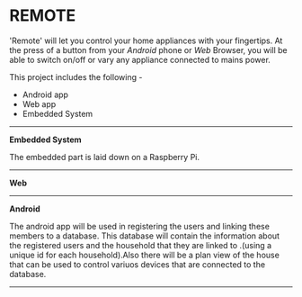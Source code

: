 # REMOTE

'Remote' will let you control your home appliances with your fingertips. At the press of a button from your *Android* phone or *Web* Browser, you will be able to switch on/off or vary any appliance connected to mains power.

This project includes the following -
* Android app
* Web app
* Embedded System
---
**Embedded System**

The embedded part is laid down on a Raspberry Pi.

---

**Web**

---

**Android**


The android app will be used in registering the users and linking these members to a database.
This database will contain the information about the registered users and the household that they are linked to .(using a unique id for each household).Also there will be a plan view of the house that can be used to control variuos devices that are connected to the database.

---

